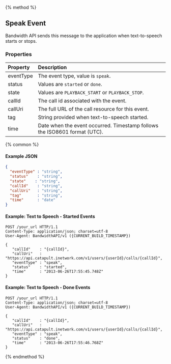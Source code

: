{% method %}
## Speak Event

Bandwidth API sends this message to the application when text-to-speech starts or stops.

### Properties
| Property  | Description                                                               |
|:----------|:--------------------------------------------------------------------------|
| eventType | The event type, value is `speak`.                                         |
| status    | Values are `started` or `done`.                                           |
| state     | Values are `PLAYBACK_START` or `PLAYBACK_STOP`.                           |
| callId    | The call id associated with the event.                                    |
| callUri   | The full URL of the call resource for this event.                         |
| tag       | String provided when text-to-speech started.                              |
| time      | Date when the event occurred. Timestamp follows the ISO8601 format (UTC). |

{% common %}

#### Example JSON


```json
{
  "eventType" : "string",
  "status"    : "string",
  "state"    : "string",
  "callId"    : "string",
  "callUri"   : "string",
  "tag"       : "string",
  "time"      : "date"
}
```


#### Example: Text to Speech - Started Events

```http
POST /your_url HTTP/1.1
Content-Type: application/json; charset=utf-8
User-Agent: BandwidthAPI/v1 ({CURRENT_BUILD_TIMESTAMP})

{
   "callId"    : "{callId}",
   "callUri"   : "https://api.catapult.inetwork.com/v1/users/{userId}/calls/{callId}",
   "eventType" : "speak",
   "status"    : "started",
   "time"      : "2013-06-26T17:55:45.748Z"
}
```

#### Example: Text to Speech - Done Events

```http
POST /your_url HTTP/1.1
Content-Type: application/json; charset=utf-8
User-Agent: BandwidthAPI/v1 ({CURRENT_BUILD_TIMESTAMP})

{
   "callId"    : "{callId}",
   "callUri"   : "https://api.catapult.inetwork.com/v1/users/{userId}/calls/{callId}",
   "eventType" : "speak",
   "status"    : "done",
   "time"      : "2013-06-26T17:55:46.768Z"
}
```

{% endmethod %}
